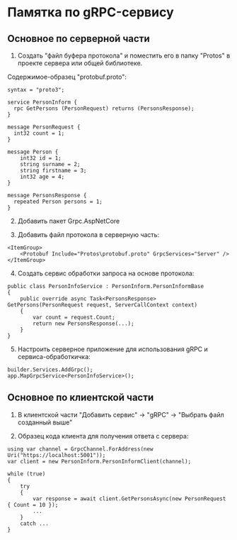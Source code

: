 ﻿# Памятка по gRPC-сервису

## Основное по серверной части

1. Создать "файл буфера протокола" и поместить его в папку "Protos" в проекте сервера или общей библиотеке.

Содержимое-образец "protobuf.proto":
```sharp
syntax = "proto3";

service PersonInform {
  rpc GetPersons (PersonRequest) returns (PersonsResponse);
}

message PersonRequest {
  int32 count = 1;
}

message Person {
	int32 id = 1;
	string surname = 2;
	string firstname = 3;
	int32 age = 4;
}

message PersonsResponse {
  repeated Person persons = 1;
}
```

2. Добавить пакет Grpc.AspNetCore

3. Добавить файл протокола в серверную часть:

```sharp
<ItemGroup>
	<Protobuf Include="Protos\protobuf.proto" GrpcServices="Server" />
</ItemGroup>
```
4. Создать сервис обработки запроса на основе протокола:

```sharp
public class PersonInfoService : PersonInform.PersonInformBase
{
    public override async Task<PersonsResponse> GetPersons(PersonRequest request, ServerCallContext context)
    {
        var count = request.Count;
        return new PersonsResponse(...);
    }
}
```

5. Настроить серверное приложение для использования gRPC и сервиса-обработкичка:

```sharp
builder.Services.AddGrpc();
app.MapGrpcService<PersonInfoService>();
```

## Основное по клиентской части

1. В клиентской части "Добавить сервис" -> "gRPC" -> "Выбрать файл созданный выше"

2. Образец кода клиента для получения ответа с сервера:

```sharp
using var channel = GrpcChannel.ForAddress(new Uri("https://localhost:5001"));
var client = new PersonInform.PersonInformClient(channel);

while (true)
{
    try
    {
        var response = await client.GetPersonsAsync(new PersonRequest { Count = 10 });
        ...
    }
    catch ...
}
```
